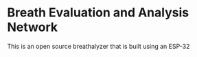 # Breath Evaluation and Analysis Network
This is an open source breathalyzer that is built using an ESP-32
